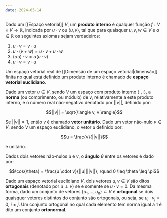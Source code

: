 ```yaml
---
date: 2024-05-14
---
```


Dado um [[Espaço vetorial]] $V$, um **produto interno** é qualquer função $f: V \times V \to \mathbb{R}$, indicada por $u \cdot v$ ou $\langle u, v \rangle$, tal que para quaisquer $u, v, w \in V$ e $\alpha \in \mathbb{R}$ os seguintes axiomas sejam verdadeiros:

1. $u \cdot v = v \cdot u$
2. $u \cdot (v + w) = u \cdot v + u \cdot w$
3. $(\alpha u) \cdot v= \alpha (u \cdot v)$
4. $u \cdot v = v \cdot u$

Um espaço vetorial real de [[Dimensão de um espaço vetorial|dimensão]] finita no qual está definido um produto interno é chamado de **espaço vetorial euclidiano**.

Dado um vetor $u \in V$, sendo $V$ um espaço com produto interno $\langle \cdot, \cdot \rangle$, a **norma** (ou comprimento, ou módulo) de $v$, relativamente a este produto interno, é o número real não-negativo denotado por $||v||$, definido por:

$$||v|| = \sqrt{\langle v, v \rangle}$$

Se $||v|| = 1$, então $v$ é chamado **vetor unitário**. Dado um vetor não-nulo $v \in V$, sendo $V$ um espaço euclidiano, o vetor $u$ definido por:

$$u = \frac{v}{||v||}$$

é unitário.

Dados dois vetores não-nulos $u$ e $v$, o **ângulo** $\theta$ entre os vetores é dado por:

$$\cos{\theta} = \frac{u \cdot v}{||u||||v||}, \quad 0 \leq \theta \leq \pi$$

Dado um espaço vetorial euclidiano $V$, dois vetores $u, v \in V$ são ditos **ortogonais** (denotado por $u \perp v$) se e somente se $u \cdot v = 0$. Da mesma forma, dado um conjunto de vetores $\{u_1, \dots, u_n\} \subset V$ é **ortogonal** se dois quaisquer vetores distintos do conjunto são ortogonais, ou seja, se $u_i \cdot v_j = 0$, $i \neq j$. Um conjunto ortogonal no qual cada elemento tem norma igual a $1$ é dito um conjunto **ortonormal**.
